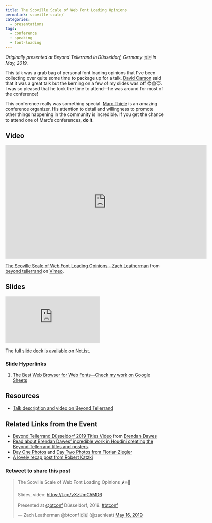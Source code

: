 ```yaml
---
title: The Scoville Scale of Web Font Loading Opinions
permalink: scoville-scale/
categories:
  - presentations
tags:
  - conference
  - speaking
  - font-loading
---
```


_Originally presented at Beyond Tellerrand in Düsseldorf, Germany 🇩🇪 in May, 2019._

This talk was a grab bag of personal font loading opinions that I’ve been collecting over quite some time to package up for a talk. [David Carson](http://www.davidcarsondesign.com/) said that it was a great talk but the kerning on a few of my slides was off 😎😱😇. I was so pleased that he took the time to attend—he was around for most of the conference!

This conference really was something special. [Marc Thiele](https://twitter.com/marcthiele) is an amazing conference organizer. His attention to detail and willingness to promote other things happening in the community is incredible. If you get the chance to attend one of Marc’s conferences, **do it**.

## Video

<div class="fullwidth"><div class="fluid-width-video-wrapper"><iframe src="https://player.vimeo.com/video/336091879" width="640" height="360" frameborder="0" allow="autoplay; fullscreen" allowfullscreen></iframe></div></div>
<p><a href="https://vimeo.com/336091879">The Scoville Scale of Web Font Loading Opinions - Zach Leatherman</a> from <a href="https://vimeo.com/beyondtellerrand">beyond tellerrand</a> on <a href="https://vimeo.com">Vimeo</a>.</p>

## Slides

<div class="fullwidth"><div class="fluid-width-video-wrapper"><iframe src="https://noti.st/zachleat/Abp5Y7/embed" frameborder="0" allowfullscreen></iframe></div></div>

The [full slide deck is available on Not.ist](https://noti.st/zachleat/Abp5Y7/the-scoville-scale-of-web-font-loading-opinions).

### Slide Hyperlinks

<ol class="reference-links">
    <!-- <li id="test1"><a href="#" class="no-underline">Some other thing</a></li> -->
    <li><a id="bwb" href="https://docs.google.com/spreadsheets/d/1lXw1vtJUgouOgpiq2LeES4gOf0SLO7HylDKdVhlRJ04/edit?usp=sharing" class="no-underline">The Best Web Browser for Web Fonts—Check my work on Google Sheets</a></li>
</ol>

## Resources

* [Talk description and video on Beyond Tellerrand](https://beyondtellerrand.com/events/duesseldorf-2019/speakers/zach-leatherman)

## Related Links from the Event

* <a href="https://vimeo.com/336343651">Beyond Tellerrand D&uuml;sseldorf 2019 Titles Video</a> from <a href="https://vimeo.com/bjdawes">Brendan Dawes</a>
* [Read about Brendan Dawes’ incredible work in Houdini creating the Beyond Tellerrand titles and posters](http://brendandawes.com/projects/beyondtellerrand2019).
* [Day One Photos](https://florian.photo/2019-05-13/) and [Day Two Photos from Florian Ziegler](https://florian.photo/2019-05-15/#slide-9)
* [A lovely recap post from Robert Katzki](https://robert.katzki.de/posts/beyond-tellerrand-2019-duesseldorf)

<div class="retweettoshare retweettoshare-m">
    <h3 class="retweettoshare_title">Retweet to share this post</h3>
    <div class="retweettoshare_widget">
        <blockquote class="twitter-tweet" data-lang="en"><p lang="da" dir="ltr">The Scoville Scale of Web Font Loading Opinions 🌶🔥🥛<br><br>Slides, video: <a href="https://t.co/yXzUmC5MD6">https://t.co/yXzUmC5MD6</a><br><br>Presented at <a href="https://twitter.com/btconf?ref_src=twsrc%5Etfw">@btconf</a> Düsseldorf, 2019. <a href="https://twitter.com/hashtag/btconf?src=hash&amp;ref_src=twsrc%5Etfw">#btconf</a></p>&mdash; Zach Leatherman @btconf 🇩🇪 (@zachleat) <a href="https://twitter.com/zachleat/status/1129035256764485632?ref_src=twsrc%5Etfw">May 16, 2019</a></blockquote>
    </div>
</div>
